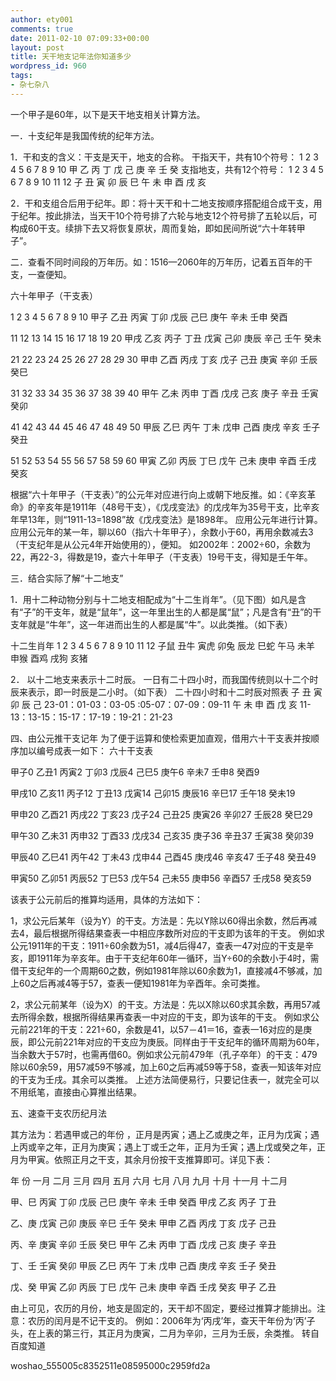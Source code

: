 ```yaml
---
author: ety001
comments: true
date: 2011-02-10 07:09:33+00:00
layout: post
title: 天干地支记年法你知道多少
wordpress_id: 960
tags:
- 杂七杂八
---
```


一个甲子是60年，以下是天干地支相关计算方法。

一．十支纪年是我国传统的纪年方法。

1．干和支的含义：干支是天干，地支的合称。 干指天干，共有10个符号： 1 2 3 4 5 6 7 8 9 10 甲 乙 丙 丁 戊 己 庚 辛 壬 癸  支指地支，共有12个符号： 1 2 3 4 5 6 7 8 9 10 11 12 子 丑 寅 卯 辰 巳 午 未 申 酉 戌 亥

2．干和支组合后用于纪年。即：将十天干和十二地支按顺序搭配组合成干支，用于纪年。按此排法，当天干10个符号排了六轮与地支12个符号排了五轮以后，可构成60干支。续排下去又将恢复原状，周而复始，即如民间所说“六十年转甲子”。

二．查看不同时间段的万年历。如：1516—2060年的万年历，记着五百年的干支，一查便知。

六十年甲子（干支表）

1 2 3 4 5 6 7 8 9 10 甲子 乙丑 丙寅 丁卯 戊辰 己巳 庚午 辛未 壬申 癸酉

11 12 13 14 15 16 17 18 19 20 甲戌 乙亥 丙子 丁丑 戊寅 己卯 庚辰 辛己 壬午 癸未

21 22 23 24 25 26 27 28 29 30 甲申 乙酉 丙戌 丁亥 戊子 己丑 庚寅 辛卯 壬辰 癸巳

31 32 33 34 35 36 37 38 39 40 甲午 乙未 丙申 丁酉 戊戌 己亥 庚子 辛丑 壬寅 癸卯

41 42 43 44 45 46 47 48 49 50 甲辰 乙巳 丙午 丁未 戊申 己酉 庚戌 辛亥 壬子 癸丑

51 52 53 54 55 56 57 58 59 60 甲寅 乙卯 丙辰 丁巳 戊午 己未 庚申 辛酉 壬戌 癸亥

根据“六十年甲子（干支表）”的公元年对应进行向上或朝下地反推。如：《辛亥革命》的辛亥年是1911年（48号干支），《戊戌变法》的戊戌年为35号干支，比辛亥年早13年，则“1911-13=1898”故《戊戌变法》是1898年。  应用公元年进行计算。应用公元年的某一年，聊以60（指六十年甲子），余数小于60，再用余数减去3（干支纪年是从公元4年开始使用的），便知。  如2002年：2002÷60，余数为22，再22-3，得数是19，查六十年甲子（干支表）19号干支，得知是壬午年。

三．结合实际了解“十二地支”

1．用十二种动物分别与十二地支相配成为“十二生肖年”。（见下图）如凡是含有“子”的干支年，就是“鼠年”，这一年里出生的人都是属“鼠”；凡是含有“丑”的干支年就是“牛年”，这一年进而出生的人都是属“牛”。以此类推。（如下表）

十二生肖年 1 2 3 4 5 6 7 8 9 10 11 12 子鼠 丑牛 寅虎 卯兔 辰龙 巳蛇 午马 未羊 申猴 酉鸡 戌狗 亥猪

2． 以十二地支来表示十二时辰。 一日有二十四小时，而我国传统则以十二个时辰来表示，即一时辰是二小时。（如下表） 二十四小时和十二时辰对照表 子 丑 寅  卯 辰 己 23-01：01-03：03-05 :05-07：07-09：09-11 午 未 申 酉 戊 亥  11-13：13-15：15-17：17-19：19-21：21-23

四、由公元推干支记年 为了便于运算和使检索更加直观，借用六十干支表并按顺序加以编号成表一如下： 六十干支表

甲子0 乙丑1 丙寅2 丁卯3 戊辰4 己巳5 庚午6 辛未7 壬申8 癸酉9

甲戌10 乙亥11 丙子12 丁丑13 戊寅14 己卯15 庚辰16 辛巳17 壬午18 癸未19

甲申20 乙酉21 丙戌22 丁亥23 戊子24 己丑25 庚寅26 辛卯27 壬辰28 癸巳29

甲午30 乙未31 丙申32 丁酉33 戊戌34 己亥35 庚子36 辛丑37 壬寅38 癸卯39

甲辰40 乙巳41 丙午42 丁未43 戊申44 己酉45 庚戌46 辛亥47 壬子48 癸丑49

甲寅50 乙卯51 丙辰52 丁巳53 戊午54 己未55 庚申56 辛酉57 壬戌58 癸亥59

该表于公元前后的推算均适用，具体的方法如下：

1，求公元后某年（设为Y）的干支。方法是：先以Y除以60得出余数，然后再减去4，最后根据所得结果查表一中相应序数所对应的干支即为该年的干支。  例如求公元1911年的干支：1911÷60余数为51，减4后得47，查表一47对应的干支是辛亥，即1911年为辛亥年。由于干支纪年60年一循环，当Y÷60的余数小于4时，需借干支纪年的一个周期60之数，例如1981年除以60余数为1，直接减4不够减，加上60之后再减4等于57，查表一便知1981年为辛酉年。余可类推。

2，求公元前某年（设为X）的干支。方法是：先以X除以60求其余数，再用57减去所得余数，根据所得结果再查表一中对应的干支，即为该年的干支。  例如求公元前221年的干支：221÷60，余数是41，以57－41＝16，查表一16对应的是庚辰，即公元前221年对应的干支应为庚辰。同样由于干支纪年的循环周期为60年，当余数大于57时，也需再借60。例如求公元前479年（孔子卒年）的干支：479除以60余59，用57减59不够减，加上60之后再减59等于58，查表一知该年对应的干支为壬戌。其余可以类推。  上述方法简便易行，只要记住表一，就完全可以不用纸笔，直接由心算推出结果。

五、速查干支农历纪月法

其方法为：若遇甲或己的年份  ，正月是丙寅；遇上乙或庚之年，正月为戊寅；遇上丙或辛之年，正月为庚寅；遇上丁或壬之年，正月为壬寅；遇上戊或癸之年，正月为甲寅。依照正月之干支，其余月份按干支推算即可。详见下表：

年 份 一月 二月 三月 四月 五月 六月 七月 八月 九月 十月 十一月 十二月

甲、巳 丙寅 丁卯 戊辰 己巳 庚午 辛未 壬申 癸酉 甲戌 乙亥 丙子 丁丑

乙、庚 戊寅 己卯 庚辰 辛巳 壬午 癸未 甲申 乙酉 丙戌 丁亥 戊子 己丑

丙、辛 庚寅 辛卯 壬辰 癸巳 甲午 乙未 丙申 丁酉 戊戌 己亥 庚子 辛丑

丁、壬 壬寅 癸卯 甲辰 乙巳 丙午 丁未 戊申 己酉 庚戌 辛亥 壬子 癸丑

戊、癸 甲寅 乙卯 丙辰 丁巳 戊午 己未 庚申 辛酉 壬戌 癸亥 甲子 乙丑

由上可见，农历的月份，地支是固定的，天干却不固定，要经过推算才能排出。注意：农历的闰月是不记干支的。  例如：2006年为‘丙戌’年，查天干年份为‘丙’子头，在上表的第三行，其正月为庚寅，二月为辛卯，三月为壬辰，余类推。 转自百度知道

woshao_555005c8352511e08595000c2959fd2a

